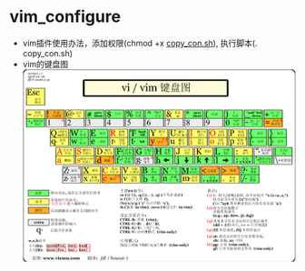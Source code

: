 # vim_configure
  * vim插件使用办法，添加权限(chmod +x [copy_con.sh](./vim_configure/copy_con.sh)), 执行脚本(. copy_con.sh)
  * vim的键盘图![vim的键盘图](./pic/vim_jianpan.bmp)